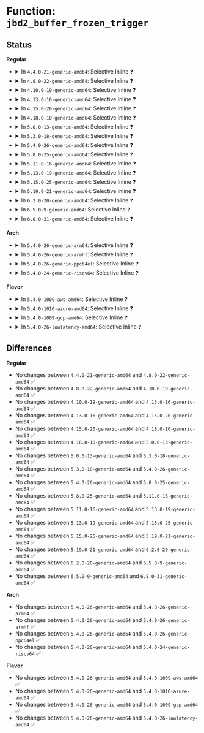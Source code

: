 # Function: <code>jbd2_buffer_frozen_trigger</code>

## Status
<b>Regular</b>
<ul>
<li>
<details>
<summary>In <code>4.4.0-21-generic-amd64</code>: Selective Inline ❓</summary>

```c
void jbd2_buffer_frozen_trigger(struct journal_head * jh, void * mapped_data, struct jbd2_buffer_trigger_type * triggers)
```

```json
{
  "name": "jbd2_buffer_frozen_trigger",
  "collision_type": "Unique Global",
  "inline_type": "Selective",
  "funcs": [
    {
      "addr": 18446744071581891552,
      "name": "jbd2_buffer_frozen_trigger",
      "external": true,
      "loc": "fs/jbd2/transaction.c:1285",
      "file": "fs/jbd2/transaction.c",
      "inline": "not declared, inlined",
      "caller_inline": [
        "fs/jbd2/transaction.c:do_get_write_access"
      ],
      "caller_func": [
        "fs/jbd2/journal.c:jbd2_journal_write_metadata_buffer"
      ]
    }
  ],
  "symbols": [
    {
      "addr": 18446744071581891552,
      "name": "jbd2_buffer_frozen_trigger",
      "section": ".text",
      "bind": "STB_GLOBAL",
      "size": 44
    }
  ]
}
```
</details>
</li>
<li>
<details>
<summary>In <code>4.8.0-22-generic-amd64</code>: Selective Inline ❓</summary>

```c
void jbd2_buffer_frozen_trigger(struct journal_head * jh, void * mapped_data, struct jbd2_buffer_trigger_type * triggers)
```

```json
{
  "name": "jbd2_buffer_frozen_trigger",
  "collision_type": "Unique Global",
  "inline_type": "Selective",
  "funcs": [
    {
      "addr": 18446744071582081955,
      "name": "jbd2_buffer_frozen_trigger",
      "external": true,
      "loc": "fs/jbd2/transaction.c:1270",
      "file": "fs/jbd2/transaction.c",
      "inline": "not declared, inlined",
      "caller_inline": [
        "fs/jbd2/transaction.c:do_get_write_access"
      ],
      "caller_func": [
        "fs/jbd2/journal.c:jbd2_journal_write_metadata_buffer"
      ]
    }
  ],
  "symbols": [
    {
      "addr": 18446744071582079056,
      "name": "jbd2_buffer_frozen_trigger",
      "section": ".text",
      "bind": "STB_GLOBAL",
      "size": 44
    }
  ]
}
```
</details>
</li>
<li>
<details>
<summary>In <code>4.10.0-19-generic-amd64</code>: Selective Inline ❓</summary>

```c
void jbd2_buffer_frozen_trigger(struct journal_head * jh, void * mapped_data, struct jbd2_buffer_trigger_type * triggers)
```

```json
{
  "name": "jbd2_buffer_frozen_trigger",
  "collision_type": "Unique Global",
  "inline_type": "Selective",
  "funcs": [
    {
      "addr": 18446744071582172048,
      "name": "jbd2_buffer_frozen_trigger",
      "external": true,
      "loc": "fs/jbd2/transaction.c:1273",
      "file": "fs/jbd2/transaction.c",
      "inline": "not declared, inlined",
      "caller_inline": [
        "fs/jbd2/transaction.c:do_get_write_access"
      ],
      "caller_func": [
        "fs/jbd2/journal.c:jbd2_journal_write_metadata_buffer"
      ]
    }
  ],
  "symbols": [
    {
      "addr": 18446744071582169152,
      "name": "jbd2_buffer_frozen_trigger",
      "section": ".text",
      "bind": "STB_GLOBAL",
      "size": 44
    }
  ]
}
```
</details>
</li>
<li>
<details>
<summary>In <code>4.13.0-16-generic-amd64</code>: Selective Inline ❓</summary>

```c
void jbd2_buffer_frozen_trigger(struct journal_head * jh, void * mapped_data, struct jbd2_buffer_trigger_type * triggers)
```

```json
{
  "name": "jbd2_buffer_frozen_trigger",
  "collision_type": "Unique Global",
  "inline_type": "Selective",
  "funcs": [
    {
      "addr": 18446744071582258743,
      "name": "jbd2_buffer_frozen_trigger",
      "external": true,
      "loc": "fs/jbd2/transaction.c:1286",
      "file": "fs/jbd2/transaction.c",
      "inline": "not declared, inlined",
      "caller_inline": [
        "fs/jbd2/transaction.c:do_get_write_access"
      ],
      "caller_func": [
        "fs/jbd2/journal.c:jbd2_journal_write_metadata_buffer"
      ]
    }
  ],
  "symbols": [
    {
      "addr": 18446744071582255728,
      "name": "jbd2_buffer_frozen_trigger",
      "section": ".text",
      "bind": "STB_GLOBAL",
      "size": 45
    }
  ]
}
```
</details>
</li>
<li>
<details>
<summary>In <code>4.15.0-20-generic-amd64</code>: Selective Inline ❓</summary>

```c
void jbd2_buffer_frozen_trigger(struct journal_head * jh, void * mapped_data, struct jbd2_buffer_trigger_type * triggers)
```

```json
{
  "name": "jbd2_buffer_frozen_trigger",
  "collision_type": "Unique Global",
  "inline_type": "Selective",
  "funcs": [
    {
      "addr": 18446744071582407785,
      "name": "jbd2_buffer_frozen_trigger",
      "external": true,
      "loc": "fs/jbd2/transaction.c:1289",
      "file": "fs/jbd2/transaction.c",
      "inline": "not declared, inlined",
      "caller_inline": [
        "fs/jbd2/transaction.c:do_get_write_access"
      ],
      "caller_func": [
        "fs/jbd2/journal.c:jbd2_journal_write_metadata_buffer"
      ]
    }
  ],
  "symbols": [
    {
      "addr": 18446744071582404736,
      "name": "jbd2_buffer_frozen_trigger",
      "section": ".text",
      "bind": "STB_GLOBAL",
      "size": 47
    }
  ]
}
```
</details>
</li>
<li>
<details>
<summary>In <code>4.18.0-10-generic-amd64</code>: Selective Inline ❓</summary>

```c
void jbd2_buffer_frozen_trigger(struct journal_head * jh, void * mapped_data, struct jbd2_buffer_trigger_type * triggers)
```

```json
{
  "name": "jbd2_buffer_frozen_trigger",
  "collision_type": "Unique Global",
  "inline_type": "Selective",
  "funcs": [
    {
      "addr": 18446744071582598106,
      "name": "jbd2_buffer_frozen_trigger",
      "external": true,
      "loc": "fs/jbd2/transaction.c:1285",
      "file": "fs/jbd2/transaction.c",
      "inline": "not declared, inlined",
      "caller_inline": [
        "fs/jbd2/transaction.c:do_get_write_access"
      ],
      "caller_func": [
        "fs/jbd2/journal.c:jbd2_journal_write_metadata_buffer"
      ]
    }
  ],
  "symbols": [
    {
      "addr": 18446744071582595056,
      "name": "jbd2_buffer_frozen_trigger",
      "section": ".text",
      "bind": "STB_GLOBAL",
      "size": 46
    }
  ]
}
```
</details>
</li>
<li>
<details>
<summary>In <code>5.0.0-13-generic-amd64</code>: Selective Inline ❓</summary>

```c
void jbd2_buffer_frozen_trigger(struct journal_head * jh, void * mapped_data, struct jbd2_buffer_trigger_type * triggers)
```

```json
{
  "name": "jbd2_buffer_frozen_trigger",
  "collision_type": "Unique Global",
  "inline_type": "Selective",
  "funcs": [
    {
      "addr": 18446744071582699818,
      "name": "jbd2_buffer_frozen_trigger",
      "external": true,
      "loc": "fs/jbd2/transaction.c:1319",
      "file": "fs/jbd2/transaction.c",
      "inline": "not declared, inlined",
      "caller_inline": [
        "fs/jbd2/transaction.c:do_get_write_access"
      ],
      "caller_func": [
        "fs/jbd2/journal.c:jbd2_journal_write_metadata_buffer"
      ]
    }
  ],
  "symbols": [
    {
      "addr": 18446744071582696720,
      "name": "jbd2_buffer_frozen_trigger",
      "section": ".text",
      "bind": "STB_GLOBAL",
      "size": 46
    }
  ]
}
```
</details>
</li>
<li>
<details>
<summary>In <code>5.3.0-18-generic-amd64</code>: Selective Inline ❓</summary>

```c
void jbd2_buffer_frozen_trigger(struct journal_head * jh, void * mapped_data, struct jbd2_buffer_trigger_type * triggers)
```

```json
{
  "name": "jbd2_buffer_frozen_trigger",
  "collision_type": "Unique Global",
  "inline_type": "Selective",
  "funcs": [
    {
      "addr": 18446744071582872546,
      "name": "jbd2_buffer_frozen_trigger",
      "external": true,
      "loc": "fs/jbd2/transaction.c:1319",
      "file": "fs/jbd2/transaction.c",
      "inline": "not declared, inlined",
      "caller_inline": [
        "fs/jbd2/transaction.c:do_get_write_access"
      ],
      "caller_func": [
        "fs/jbd2/journal.c:jbd2_journal_write_metadata_buffer"
      ]
    }
  ],
  "symbols": [
    {
      "addr": 18446744071582869360,
      "name": "jbd2_buffer_frozen_trigger",
      "section": ".text",
      "bind": "STB_GLOBAL",
      "size": 49
    }
  ]
}
```
</details>
</li>
<li>
<details>
<summary>In <code>5.4.0-26-generic-amd64</code>: Selective Inline ❓</summary>

```c
void jbd2_buffer_frozen_trigger(struct journal_head * jh, void * mapped_data, struct jbd2_buffer_trigger_type * triggers)
```

```json
{
  "name": "jbd2_buffer_frozen_trigger",
  "collision_type": "Unique Global",
  "inline_type": "Selective",
  "funcs": [
    {
      "addr": 18446744071582979091,
      "name": "jbd2_buffer_frozen_trigger",
      "external": true,
      "loc": "fs/jbd2/transaction.c:1326",
      "file": "fs/jbd2/transaction.c",
      "inline": "not declared, inlined",
      "caller_inline": [
        "fs/jbd2/transaction.c:do_get_write_access"
      ],
      "caller_func": [
        "fs/jbd2/journal.c:jbd2_journal_write_metadata_buffer"
      ]
    }
  ],
  "symbols": [
    {
      "addr": 18446744071582975920,
      "name": "jbd2_buffer_frozen_trigger",
      "section": ".text",
      "bind": "STB_GLOBAL",
      "size": 49
    }
  ]
}
```
</details>
</li>
<li>
<details>
<summary>In <code>5.8.0-25-generic-amd64</code>: Selective Inline ❓</summary>

```c
void jbd2_buffer_frozen_trigger(struct journal_head * jh, void * mapped_data, struct jbd2_buffer_trigger_type * triggers)
```

```json
{
  "name": "jbd2_buffer_frozen_trigger",
  "collision_type": "Unique Global",
  "inline_type": "Selective",
  "funcs": [
    {
      "addr": 18446744071583287628,
      "name": "jbd2_buffer_frozen_trigger",
      "external": true,
      "loc": "fs/jbd2/transaction.c:1405",
      "file": "fs/jbd2/transaction.c",
      "inline": "not declared, inlined",
      "caller_inline": [
        "fs/jbd2/transaction.c:jbd2_freeze_jh_data"
      ],
      "caller_func": [
        "fs/jbd2/journal.c:jbd2_journal_write_metadata_buffer"
      ]
    }
  ],
  "symbols": [
    {
      "addr": 18446744071583292688,
      "name": "jbd2_buffer_frozen_trigger",
      "section": ".text",
      "bind": "STB_GLOBAL",
      "size": 49
    }
  ]
}
```
</details>
</li>
<li>
<details>
<summary>In <code>5.11.0-16-generic-amd64</code>: Selective Inline ❓</summary>

```c
void jbd2_buffer_frozen_trigger(struct journal_head * jh, void * mapped_data, struct jbd2_buffer_trigger_type * triggers)
```

```json
{
  "name": "jbd2_buffer_frozen_trigger",
  "collision_type": "Unique Global",
  "inline_type": "Selective",
  "funcs": [
    {
      "addr": 18446744071583403212,
      "name": "jbd2_buffer_frozen_trigger",
      "external": true,
      "loc": "fs/jbd2/transaction.c:1408",
      "file": "fs/jbd2/transaction.c",
      "inline": "not declared, inlined",
      "caller_inline": [
        "fs/jbd2/transaction.c:jbd2_freeze_jh_data"
      ],
      "caller_func": [
        "fs/jbd2/journal.c:jbd2_journal_write_metadata_buffer"
      ]
    }
  ],
  "symbols": [
    {
      "addr": 18446744071583408176,
      "name": "jbd2_buffer_frozen_trigger",
      "section": ".text",
      "bind": "STB_GLOBAL",
      "size": 49
    }
  ]
}
```
</details>
</li>
<li>
<details>
<summary>In <code>5.13.0-19-generic-amd64</code>: Selective Inline ❓</summary>

```c
void jbd2_buffer_frozen_trigger(struct journal_head * jh, void * mapped_data, struct jbd2_buffer_trigger_type * triggers)
```

```json
{
  "name": "jbd2_buffer_frozen_trigger",
  "collision_type": "Unique Global",
  "inline_type": "Selective",
  "funcs": [
    {
      "addr": 18446744071583433715,
      "name": "jbd2_buffer_frozen_trigger",
      "external": true,
      "loc": "fs/jbd2/transaction.c:1413",
      "file": "fs/jbd2/transaction.c",
      "inline": "not declared, inlined",
      "caller_inline": [
        "fs/jbd2/transaction.c:do_get_write_access"
      ],
      "caller_func": [
        "fs/jbd2/journal.c:jbd2_journal_write_metadata_buffer"
      ]
    }
  ],
  "symbols": [
    {
      "addr": 18446744071583430880,
      "name": "jbd2_buffer_frozen_trigger",
      "section": ".text",
      "bind": "STB_GLOBAL",
      "size": 49
    }
  ]
}
```
</details>
</li>
<li>
<details>
<summary>In <code>5.15.0-25-generic-amd64</code>: Selective Inline ❓</summary>

```c
void jbd2_buffer_frozen_trigger(struct journal_head * jh, void * mapped_data, struct jbd2_buffer_trigger_type * triggers)
```

```json
{
  "name": "jbd2_buffer_frozen_trigger",
  "collision_type": "Unique Global",
  "inline_type": "Selective",
  "funcs": [
    {
      "addr": 18446744071583783030,
      "name": "jbd2_buffer_frozen_trigger",
      "external": true,
      "loc": "fs/jbd2/transaction.c:1430",
      "file": "fs/jbd2/transaction.c",
      "inline": "not declared, inlined",
      "caller_inline": [
        "fs/jbd2/transaction.c:do_get_write_access"
      ],
      "caller_func": [
        "fs/jbd2/journal.c:jbd2_journal_write_metadata_buffer"
      ]
    }
  ],
  "symbols": [
    {
      "addr": 18446744071583780240,
      "name": "jbd2_buffer_frozen_trigger",
      "section": ".text",
      "bind": "STB_GLOBAL",
      "size": 49
    }
  ]
}
```
</details>
</li>
<li>
<details>
<summary>In <code>5.19.0-21-generic-amd64</code>: Selective Inline ❓</summary>

```c
void jbd2_buffer_frozen_trigger(struct journal_head * jh, void * mapped_data, struct jbd2_buffer_trigger_type * triggers)
```

```json
{
  "name": "jbd2_buffer_frozen_trigger",
  "collision_type": "Unique Global",
  "inline_type": "Selective",
  "funcs": [
    {
      "addr": 18446744071584339092,
      "name": "jbd2_buffer_frozen_trigger",
      "external": true,
      "loc": "fs/jbd2/transaction.c:1439",
      "file": "fs/jbd2/transaction.c",
      "inline": "not declared, inlined",
      "caller_inline": [],
      "caller_func": [
        "fs/jbd2/journal.c:jbd2_journal_write_metadata_buffer"
      ]
    }
  ],
  "symbols": [
    {
      "addr": 18446744071584343584,
      "name": "jbd2_buffer_frozen_trigger",
      "section": ".text",
      "bind": "STB_GLOBAL",
      "size": 84
    }
  ]
}
```
</details>
</li>
<li>
<details>
<summary>In <code>6.2.0-20-generic-amd64</code>: Selective Inline ❓</summary>

```c
void jbd2_buffer_frozen_trigger(struct journal_head * jh, void * mapped_data, struct jbd2_buffer_trigger_type * triggers)
```

```json
{
  "name": "jbd2_buffer_frozen_trigger",
  "collision_type": "Unique Global",
  "inline_type": "Selective",
  "funcs": [
    {
      "addr": 18446744071584988355,
      "name": "jbd2_buffer_frozen_trigger",
      "external": true,
      "loc": "fs/jbd2/transaction.c:1447",
      "file": "fs/jbd2/transaction.c",
      "inline": "not declared, inlined",
      "caller_inline": [
        "fs/jbd2/transaction.c:jbd2_freeze_jh_data"
      ],
      "caller_func": [
        "fs/jbd2/journal.c:jbd2_journal_write_metadata_buffer"
      ]
    }
  ],
  "symbols": [
    {
      "addr": 18446744071584993152,
      "name": "jbd2_buffer_frozen_trigger",
      "section": ".text",
      "bind": "STB_GLOBAL",
      "size": 84
    }
  ]
}
```
</details>
</li>
<li>
<details>
<summary>In <code>6.5.0-9-generic-amd64</code>: Selective Inline ❓</summary>

```c
void jbd2_buffer_frozen_trigger(struct journal_head * jh, void * mapped_data, struct jbd2_buffer_trigger_type * triggers)
```

```json
{
  "name": "jbd2_buffer_frozen_trigger",
  "collision_type": "Unique Global",
  "inline_type": "Selective",
  "funcs": [
    {
      "addr": 18446744071585216385,
      "name": "jbd2_buffer_frozen_trigger",
      "external": true,
      "loc": "fs/jbd2/transaction.c:1447",
      "file": "fs/jbd2/transaction.c",
      "inline": "not declared, inlined",
      "caller_inline": [
        "fs/jbd2/transaction.c:jbd2_freeze_jh_data"
      ],
      "caller_func": [
        "fs/jbd2/journal.c:jbd2_journal_write_metadata_buffer"
      ]
    }
  ],
  "symbols": [
    {
      "addr": 18446744071585221152,
      "name": "jbd2_buffer_frozen_trigger",
      "section": ".text",
      "bind": "STB_GLOBAL",
      "size": 84
    }
  ]
}
```
</details>
</li>
<li>
<details>
<summary>In <code>6.8.0-31-generic-amd64</code>: Selective Inline ❓</summary>

```c
void jbd2_buffer_frozen_trigger(struct journal_head * jh, void * mapped_data, struct jbd2_buffer_trigger_type * triggers)
```

```json
{
  "name": "jbd2_buffer_frozen_trigger",
  "collision_type": "Unique Global",
  "inline_type": "Selective",
  "funcs": [
    {
      "addr": 18446744071585449372,
      "name": "jbd2_buffer_frozen_trigger",
      "external": true,
      "loc": "fs/jbd2/transaction.c:1457",
      "file": "fs/jbd2/transaction.c",
      "inline": "not declared, inlined",
      "caller_inline": [
        "fs/jbd2/transaction.c:jbd2_freeze_jh_data"
      ],
      "caller_func": [
        "fs/jbd2/journal.c:jbd2_journal_write_metadata_buffer"
      ]
    }
  ],
  "symbols": [
    {
      "addr": 18446744071585454096,
      "name": "jbd2_buffer_frozen_trigger",
      "section": ".text",
      "bind": "STB_GLOBAL",
      "size": 84
    }
  ]
}
```
</details>
</li>
</ul>
<b>Arch</b>
<ul>
<li>
<details>
<summary>In <code>5.4.0-26-generic-arm64</code>: Selective Inline ❓</summary>

```c
void jbd2_buffer_frozen_trigger(struct journal_head * jh, void * mapped_data, struct jbd2_buffer_trigger_type * triggers)
```

```json
{
  "name": "jbd2_buffer_frozen_trigger",
  "collision_type": "Unique Global",
  "inline_type": "Selective",
  "funcs": [
    {
      "addr": 18446603336494658504,
      "name": "jbd2_buffer_frozen_trigger",
      "external": true,
      "loc": "fs/jbd2/transaction.c:1326",
      "file": "fs/jbd2/transaction.c",
      "inline": "not declared, inlined",
      "caller_inline": [
        "fs/jbd2/transaction.c:do_get_write_access"
      ],
      "caller_func": [
        "fs/jbd2/journal.c:jbd2_journal_write_metadata_buffer"
      ]
    }
  ],
  "symbols": [
    {
      "addr": 18446603336494654344,
      "name": "jbd2_buffer_frozen_trigger",
      "section": ".text",
      "bind": "STB_GLOBAL",
      "size": 84
    }
  ]
}
```
</details>
</li>
<li>
<details>
<summary>In <code>5.4.0-26-generic-armhf</code>: Selective Inline ❓</summary>

```c
void jbd2_buffer_frozen_trigger(struct journal_head * jh, void * mapped_data, struct jbd2_buffer_trigger_type * triggers)
```

```json
{
  "name": "jbd2_buffer_frozen_trigger",
  "collision_type": "Unique Global",
  "inline_type": "Selective",
  "funcs": [
    {
      "addr": 3228102056,
      "name": "jbd2_buffer_frozen_trigger",
      "external": true,
      "loc": "fs/jbd2/transaction.c:1326",
      "file": "fs/jbd2/transaction.c",
      "inline": "not declared, inlined",
      "caller_inline": [
        "fs/jbd2/transaction.c:do_get_write_access"
      ],
      "caller_func": [
        "fs/jbd2/journal.c:jbd2_journal_write_metadata_buffer"
      ]
    }
  ],
  "symbols": [
    {
      "addr": 3228097804,
      "name": "jbd2_buffer_frozen_trigger",
      "section": ".text",
      "bind": "STB_GLOBAL",
      "size": 64
    }
  ]
}
```
</details>
</li>
<li>
<details>
<summary>In <code>5.4.0-26-generic-ppc64el</code>: Selective Inline ❓</summary>

```c
void jbd2_buffer_frozen_trigger(struct journal_head * jh, void * mapped_data, struct jbd2_buffer_trigger_type * triggers)
```

```json
{
  "name": "jbd2_buffer_frozen_trigger",
  "collision_type": "Unique Global",
  "inline_type": "Selective",
  "funcs": [
    {
      "addr": 13835058055288472684,
      "name": "jbd2_buffer_frozen_trigger",
      "external": true,
      "loc": "fs/jbd2/transaction.c:1326",
      "file": "fs/jbd2/transaction.c",
      "inline": "not declared, inlined",
      "caller_inline": [
        "fs/jbd2/transaction.c:do_get_write_access"
      ],
      "caller_func": [
        "fs/jbd2/journal.c:jbd2_journal_write_metadata_buffer"
      ]
    }
  ],
  "symbols": [
    {
      "addr": 13835058055288467712,
      "name": "jbd2_buffer_frozen_trigger",
      "section": ".text",
      "bind": "STB_GLOBAL",
      "size": 96
    }
  ]
}
```
</details>
</li>
<li>
<details>
<summary>In <code>5.4.0-24-generic-riscv64</code>: Selective Inline ❓</summary>

```c
void jbd2_buffer_frozen_trigger(struct journal_head * jh, void * mapped_data, struct jbd2_buffer_trigger_type * triggers)
```

```json
{
  "name": "jbd2_buffer_frozen_trigger",
  "collision_type": "Unique Global",
  "inline_type": "Selective",
  "funcs": [
    {
      "addr": 18446743936274022902,
      "name": "jbd2_buffer_frozen_trigger",
      "external": true,
      "loc": "fs/jbd2/transaction.c:1326",
      "file": "fs/jbd2/transaction.c",
      "inline": "not declared, inlined",
      "caller_inline": [
        "fs/jbd2/transaction.c:do_get_write_access"
      ],
      "caller_func": [
        "fs/jbd2/journal.c:jbd2_journal_write_metadata_buffer"
      ]
    }
  ],
  "symbols": [
    {
      "addr": 18446743936274019896,
      "name": "jbd2_buffer_frozen_trigger",
      "section": ".text",
      "bind": "STB_GLOBAL",
      "size": 62
    }
  ]
}
```
</details>
</li>
</ul>
<b>Flavor</b>
<ul>
<li>
<details>
<summary>In <code>5.4.0-1009-aws-amd64</code>: Selective Inline ❓</summary>

```c
void jbd2_buffer_frozen_trigger(struct journal_head * jh, void * mapped_data, struct jbd2_buffer_trigger_type * triggers)
```

```json
{
  "name": "jbd2_buffer_frozen_trigger",
  "collision_type": "Unique Global",
  "inline_type": "Selective",
  "funcs": [
    {
      "addr": 18446744071582947827,
      "name": "jbd2_buffer_frozen_trigger",
      "external": true,
      "loc": "fs/jbd2/transaction.c:1326",
      "file": "fs/jbd2/transaction.c",
      "inline": "not declared, inlined",
      "caller_inline": [
        "fs/jbd2/transaction.c:do_get_write_access"
      ],
      "caller_func": [
        "fs/jbd2/journal.c:jbd2_journal_write_metadata_buffer"
      ]
    }
  ],
  "symbols": [
    {
      "addr": 18446744071582944656,
      "name": "jbd2_buffer_frozen_trigger",
      "section": ".text",
      "bind": "STB_GLOBAL",
      "size": 49
    }
  ]
}
```
</details>
</li>
<li>
<details>
<summary>In <code>5.4.0-1010-azure-amd64</code>: Selective Inline ❓</summary>

```c
void jbd2_buffer_frozen_trigger(struct journal_head * jh, void * mapped_data, struct jbd2_buffer_trigger_type * triggers)
```

```json
{
  "name": "jbd2_buffer_frozen_trigger",
  "collision_type": "Unique Global",
  "inline_type": "Selective",
  "funcs": [
    {
      "addr": 18446744071582884979,
      "name": "jbd2_buffer_frozen_trigger",
      "external": true,
      "loc": "fs/jbd2/transaction.c:1326",
      "file": "fs/jbd2/transaction.c",
      "inline": "not declared, inlined",
      "caller_inline": [
        "fs/jbd2/transaction.c:do_get_write_access"
      ],
      "caller_func": [
        "fs/jbd2/journal.c:jbd2_journal_write_metadata_buffer"
      ]
    }
  ],
  "symbols": [
    {
      "addr": 18446744071582881808,
      "name": "jbd2_buffer_frozen_trigger",
      "section": ".text",
      "bind": "STB_GLOBAL",
      "size": 49
    }
  ]
}
```
</details>
</li>
<li>
<details>
<summary>In <code>5.4.0-1009-gcp-amd64</code>: Selective Inline ❓</summary>

```c
void jbd2_buffer_frozen_trigger(struct journal_head * jh, void * mapped_data, struct jbd2_buffer_trigger_type * triggers)
```

```json
{
  "name": "jbd2_buffer_frozen_trigger",
  "collision_type": "Unique Global",
  "inline_type": "Selective",
  "funcs": [
    {
      "addr": 18446744071582936435,
      "name": "jbd2_buffer_frozen_trigger",
      "external": true,
      "loc": "fs/jbd2/transaction.c:1326",
      "file": "fs/jbd2/transaction.c",
      "inline": "not declared, inlined",
      "caller_inline": [
        "fs/jbd2/transaction.c:do_get_write_access"
      ],
      "caller_func": [
        "fs/jbd2/journal.c:jbd2_journal_write_metadata_buffer"
      ]
    }
  ],
  "symbols": [
    {
      "addr": 18446744071582933264,
      "name": "jbd2_buffer_frozen_trigger",
      "section": ".text",
      "bind": "STB_GLOBAL",
      "size": 49
    }
  ]
}
```
</details>
</li>
<li>
<details>
<summary>In <code>5.4.0-26-lowlatency-amd64</code>: Selective Inline ❓</summary>

```c
void jbd2_buffer_frozen_trigger(struct journal_head * jh, void * mapped_data, struct jbd2_buffer_trigger_type * triggers)
```

```json
{
  "name": "jbd2_buffer_frozen_trigger",
  "collision_type": "Unique Global",
  "inline_type": "Selective",
  "funcs": [
    {
      "addr": 18446744071583023966,
      "name": "jbd2_buffer_frozen_trigger",
      "external": true,
      "loc": "fs/jbd2/transaction.c:1326",
      "file": "fs/jbd2/transaction.c",
      "inline": "not declared, inlined",
      "caller_inline": [
        "fs/jbd2/transaction.c:do_get_write_access"
      ],
      "caller_func": [
        "fs/jbd2/journal.c:jbd2_journal_write_metadata_buffer"
      ]
    }
  ],
  "symbols": [
    {
      "addr": 18446744071583020544,
      "name": "jbd2_buffer_frozen_trigger",
      "section": ".text",
      "bind": "STB_GLOBAL",
      "size": 49
    }
  ]
}
```
</details>
</li>
</ul>

## Differences
<b>Regular</b>
<ul>
<li>
No changes between <code>4.4.0-21-generic-amd64</code> and <code>4.8.0-22-generic-amd64</code> ✅
</li>
<li>
No changes between <code>4.8.0-22-generic-amd64</code> and <code>4.10.0-19-generic-amd64</code> ✅
</li>
<li>
No changes between <code>4.10.0-19-generic-amd64</code> and <code>4.13.0-16-generic-amd64</code> ✅
</li>
<li>
No changes between <code>4.13.0-16-generic-amd64</code> and <code>4.15.0-20-generic-amd64</code> ✅
</li>
<li>
No changes between <code>4.15.0-20-generic-amd64</code> and <code>4.18.0-10-generic-amd64</code> ✅
</li>
<li>
No changes between <code>4.18.0-10-generic-amd64</code> and <code>5.0.0-13-generic-amd64</code> ✅
</li>
<li>
No changes between <code>5.0.0-13-generic-amd64</code> and <code>5.3.0-18-generic-amd64</code> ✅
</li>
<li>
No changes between <code>5.3.0-18-generic-amd64</code> and <code>5.4.0-26-generic-amd64</code> ✅
</li>
<li>
No changes between <code>5.4.0-26-generic-amd64</code> and <code>5.8.0-25-generic-amd64</code> ✅
</li>
<li>
No changes between <code>5.8.0-25-generic-amd64</code> and <code>5.11.0-16-generic-amd64</code> ✅
</li>
<li>
No changes between <code>5.11.0-16-generic-amd64</code> and <code>5.13.0-19-generic-amd64</code> ✅
</li>
<li>
No changes between <code>5.13.0-19-generic-amd64</code> and <code>5.15.0-25-generic-amd64</code> ✅
</li>
<li>
No changes between <code>5.15.0-25-generic-amd64</code> and <code>5.19.0-21-generic-amd64</code> ✅
</li>
<li>
No changes between <code>5.19.0-21-generic-amd64</code> and <code>6.2.0-20-generic-amd64</code> ✅
</li>
<li>
No changes between <code>6.2.0-20-generic-amd64</code> and <code>6.5.0-9-generic-amd64</code> ✅
</li>
<li>
No changes between <code>6.5.0-9-generic-amd64</code> and <code>6.8.0-31-generic-amd64</code> ✅
</li>
</ul>
<b>Arch</b>
<ul>
<li>
No changes between <code>5.4.0-26-generic-amd64</code> and <code>5.4.0-26-generic-arm64</code> ✅
</li>
<li>
No changes between <code>5.4.0-26-generic-amd64</code> and <code>5.4.0-26-generic-armhf</code> ✅
</li>
<li>
No changes between <code>5.4.0-26-generic-amd64</code> and <code>5.4.0-26-generic-ppc64el</code> ✅
</li>
<li>
No changes between <code>5.4.0-26-generic-amd64</code> and <code>5.4.0-24-generic-riscv64</code> ✅
</li>
</ul>
<b>Flavor</b>
<ul>
<li>
No changes between <code>5.4.0-26-generic-amd64</code> and <code>5.4.0-1009-aws-amd64</code> ✅
</li>
<li>
No changes between <code>5.4.0-26-generic-amd64</code> and <code>5.4.0-1010-azure-amd64</code> ✅
</li>
<li>
No changes between <code>5.4.0-26-generic-amd64</code> and <code>5.4.0-1009-gcp-amd64</code> ✅
</li>
<li>
No changes between <code>5.4.0-26-generic-amd64</code> and <code>5.4.0-26-lowlatency-amd64</code> ✅
</li>
</ul>
